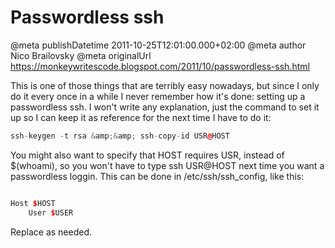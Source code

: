 # Passwordless ssh

@meta publishDatetime 2011-10-25T12:01:00.000+02:00
@meta author Nico Brailovsky
@meta originalUrl https://monkeywritescode.blogspot.com/2011/10/passwordless-ssh.html

This is one of those things that are terribly easy nowadays, but since I only do it every once in a while I never remember how it's done: setting up a passwordless ssh. I won't write any explanation, just the command to set it up so I can keep it as reference for the next time I have to do it:

```c++
ssh-keygen -t rsa &amp;&amp; ssh-copy-id USR@HOST
```

You might also want to specify that HOST requires USR, instead of $(whoami), so you won't have to type ssh USR@HOST next time you want a passwordless loggin. This can be done in /etc/ssh/ssh\_config, like this:

```c++

Host $HOST
	User $USER

```

Replace as needed.

